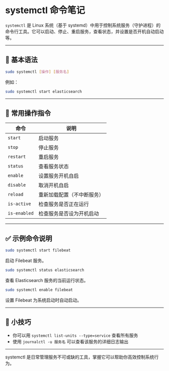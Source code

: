 # systemctl 命令笔记

`systemctl` 是 Linux 系统（基于 systemd）中用于控制系统服务（守护进程）的命令行工具。它可以启动、停止、重启服务，查看状态，并设置是否开机自动启动等。

---

## 📌 基本语法

```bash
sudo systemctl [操作] [服务名]
```

例如：

```bash
sudo systemctl start elasticsearch
```

---

## 🔧 常用操作指令

| 命令 | 说明 |
|------|------|
| `start` | 启动服务 |
| `stop` | 停止服务 |
| `restart` | 重启服务 |
| `status` | 查看服务状态 |
| `enable` | 设置服务开机自启 |
| `disable` | 取消开机自启 |
| `reload` | 重新加载配置（不中断服务） |
| `is-active` | 检查服务是否正在运行 |
| `is-enabled` | 检查服务是否设为开机启动 |

---

## ✅ 示例命令说明

```bash
sudo systemctl start filebeat
```
启动 Filebeat 服务。

```bash
sudo systemctl status elasticsearch
```
查看 Elasticsearch 服务的当前运行状态。

```bash
sudo systemctl enable filebeat
```
设置 Filebeat 为系统启动时自动启动。

---

## 🧠 小技巧

- 你可以用 `systemctl list-units --type=service` 查看所有服务
- 使用 `journalctl -u 服务名` 可以查看该服务的详细日志输出

---

systemctl 是日常管理服务不可或缺的工具，掌握它可以帮助你高效控制系统行为。